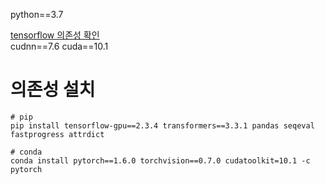 python==3.7

[tensorflow 의존성 확인](https://www.tensorflow.org/install/source_windows)  
cudnn==7.6
cuda==10.1



# 의존성 설치
```text
# pip
pip install tensorflow-gpu==2.3.4 transformers==3.3.1 pandas seqeval fastprogress attrdict

# conda
conda install pytorch==1.6.0 torchvision==0.7.0 cudatoolkit=10.1 -c pytorch
```
